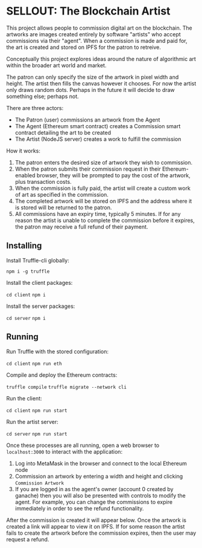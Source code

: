 # SELLOUT: The Blockchain Artist

This project allows people to commission digital art on the blockchain. The artworks are images created entirely by software "artists" who accept commissions via their "agent". When a commission is made and paid for, the art is created and stored on IPFS for the patron to retreive.

Conceptually this project explores ideas around the nature of algorithmic art within the broader art world and market.

The patron can only specify the size of the artwork in pixel width and height. The artist then fills the canvas however it chooses. For now the artist only draws random dots. Perhaps in the future it will decide to draw something else; perhaps not.

There are three actors:

* The Patron (user) commissions an artwork from the Agent
* The Agent (Ethereum smart contract) creates a Commission smart contract detailing the art to be created
* The Artist (NodeJS server) creates a work to fulfill the commission

How it works:

1. The patron enters the desired size of artwork they wish to commission.
2. When the patron submits their commission request in their Ethereum-enabled browser, they will be prompted to pay the cost of the artwork, plus transaction costs.
3. When the commission is fully paid, the artist will create a custom work of art as specified in the commission.
4. The completed artwork will be stored on IPFS and the address where it is stored will be returned to the patron.
5. All commissions have an expiry time, typically 5 minutes. If for any reason the artist is unable to complete the commission before it expires, the patron may receive a full refund of their payment.


## Installing

Install Truffle-cli globally:

`npm i -g truffle`

Install the client packages:

`cd client`
`npm i`

Install the server packages:

`cd server`
`npm i`

## Running

Run Truffle with the stored configuration:

`cd client`
`npm run eth`

Compile and deploy the Ethereum contracts:

`truffle compile`
`truffle migrate --network cli`

Run the client:

`cd client`
`npm run start`

Run the artist server:

`cd server`
`npm run start`

Once these processes are all running, open a web browser to `localhost:3000` to interact with the application:
1. Log into MetaMask in the browser and connect to the local Ethereum node
2. Commission an artwork by entering a width and height and clicking `Commission Artwork`
3. If you are logged in as the agent's owner (account 0 created by ganache) then you will also be presented with controls to modify the agent. For example, you can change the commissions to expire immediately in order to see the refund functionality.

After the commission is created it will appear below. Once the artwork is created a link will appear to view it on IPFS. If for some reason the artist fails to create the artwork before the commission expires, then the user may request a refund.